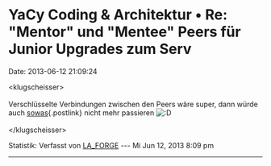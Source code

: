 YaCy Coding & Architektur • Re: \"Mentor\" und \"Mentee\" Peers für Junior Upgrades zum Serv
============================================================================================

Date: 2013-06-12 21:09:24

\<klugscheisser\>\
\
Verschlüsselte Verbindungen zwischen den Peers wäre super, dann würde
auch
[sowas](http://www.imagebanana.com/view/bb7himgd/Kaspersky_Epicfail.jpg){.postlink}
nicht mehr passieren
![:D](http://forum.yacy-websuche.de/images/smilies/icon_e_biggrin.gif "Very Happy")\
\
\</klugscheisser\>

Statistik: Verfasst von
[LA\_FORGE](http://forum.yacy-websuche.de/memberlist.php?mode=viewprofile&u=324)
--- Mi Jun 12, 2013 8:09 pm

------------------------------------------------------------------------
